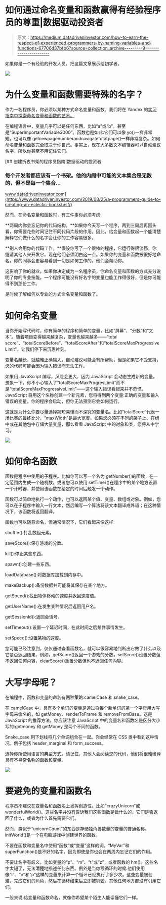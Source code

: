 # 如何通过命名变量和函数赢得有经验程序员的尊重|数据驱动投资者

> 原文：<https://medium.datadriveninvestor.com/how-to-earn-the-respect-of-experienced-programmers-by-naming-variables-and-functions-67706d37bfb6?source=collection_archive---------9----------------------->

如果你是一个有经验的开发人员，把这篇文章展示给初学者。

![](img/74890eab1d3ebf298464fb29b96f2b3d.png)

# 为什么变量和函数需要特殊的名字？

作为一名程序员，你必须以某种方式命名变量和函数。我们将在 Yandex 的[实习指南中探索命名变量和函数的艺术。](http://practicum.yandex.com)

在编程语言中，变量几乎可以是任何东西，比如“a”或“b”，甚至是“SuperImportantVariable3000”。函数也是如此:它们可以像 yo()一样非常短，也可以像 getnewpagenumberandnavigatetotatpage()一样非常复杂。如何命名变量和函数完全取决于你自己。事实上，现在大多数文本编辑器可以自动建议名字，所以你甚至不用记住它们。

[](https://www.datadriveninvestor.com/2019/03/25/a-programmers-guide-to-creating-an-eclectic-bookshelf/) [## 创建折衷书架的程序员指南|数据驱动的投资者

### 每个开发者都应该有一个书架。他的内阁中可能的文本集合是无数的，但不是每一个集合…

www.datadriveninvestor.com](https://www.datadriveninvestor.com/2019/03/25/a-programmers-guide-to-creating-an-eclectic-bookshelf/) 

然而，在命名变量和函数时，有三件事你必须考虑:

**两周内你会忘记你的代码结构。**如果你今天写一个程序，两到三周后再回头看，你需要花些时间记住不同代码片段的作用。因此，给变量和函数起一个能清楚解释它们做什么的名字会让你的工作容易很多。

**别人会用你的代码工作。**假设你写了一个很棒的程序，它运行得很流畅，你邀请其他人来开发它。现在他们必须明白这一点。如果你的变量和函数被很好地命名，你的同事会更容易看到一切是如何工作的，他们会帮助你。

这影响了你的就业。如果你决定成为一名程序员，你命名变量和函数的方式充分说明了你的专业技能。一个程序可能没有好名字的变量也能工作得很好，但是你可能得不到那份工作。

是时候了解如何以专业的方式命名变量和函数了。

# 如何命名变量

当你开始写代码时，你有简单的程序和简单的变量，比如“屏幕”、“分数”和“文本”。随着项目变得越来越复杂，变量也越来越多——“total score”、“totalScoreBefore”、“totalScoreAfter”和“totalScoreMaxProgressiveLimit”。让我们停下来沉思片刻。

变量名越长，就越难正确输入。自动建议可能会有所帮助，但是如果它不受支持，您的代码可能会因为输入错误而无法工作。

如果用 JavaScript 编写，风险会更大，因为 JavaScript 会动态生成新的变量。想象一下，你不小心输入了“totalScoreMaxProgresLimit”而不是“totalScoreMaxProgressiveLimit”——这个输入错误看起来并不奇怪。JavaScript 将用这个名称创建一个新元素，您将得到两个变量:正确的变量和输入错误的变量。你的程序会启动，但你无法预测它会如何运行。

这就是为什么你要尽量选择简短易懂而不深究的变量名。比如“totalScore”代表一场比赛的最终比分，“maxWidth”是最大宽度。如果您必须在不同的架子上、在组中或在其他包中存储大量变量，那么看看 JavaScript 中的对象和类，您将从中学习。

![](img/b422b563ef265d5a6d01448c19895514.png)

# 如何命名函数

函数是程序中使用的子程序。比如你可以写一个名为 getNumber()的函数，在一定范围内生成一个随机数。或者您可以使用 setTimer()在程序中的某个地方设置一个计时器，并使用该函数在给定的时间后触发一个动作。

函数可以简单地执行一个动作，也可以返回某个值、变量、数组或对象。例如，您可以在子程序中输入一行文本，然后编写一个算法将该文本翻译成外语；在这种情况下，该函数将返回翻译。

函数也可以随意命名，但通常情况下，它们看起来像这样:

shuffle():打乱数组元素。

saveScore():保存游戏的分数。

kill():停止某些东西。

spawn():创建一些东西。

loadDatabase():将数据库加载到内存中。

makeBackup():备份数据并可能将其保存在某个地方。

getSpeed():找出物体移动的速度并返回速度值。

getUserName():在发生某种情况后返回用户名。

getSessionId():返回会话号。

setTimeout():设置一个延迟时间，在此时间之后某件事情发生。

setSpeed():设置某物的速度。

您可能已经注意到，仅仅通过查看函数名，就可以很容易地判断出它做了什么以及它是否返回结果。例如，getScore()返回一个游戏的分数，setScore()设置分数但不返回任何内容，clearScore()重置分数但也不返回任何内容。

# 大写字母呢？

在编程中，函数和变量的命名有两种策略:camelCase 和 snake_case。

在 camelCase 中，具有多个单词的变量是通过将每个新单词的第一个字母用大写字母来命名的，如 getMoney、renderToFrame 和 removeFromBase。这是 JavaScript 的推荐方法。你应该注意 JavaScript 中的变量名和函数名是区分大小写的:getmoney 和 getMoney 是两个不同的函数。

Snake_case 用下划线将几个单词组合在一起。你会经常在 CSS 类中看到这种情况。例子包括 header_marginal 和 form_success。

选择你所使用语言的典型方式。请记住，其他人会阅读您的代码，他们将很难破译具有不寻常名称的函数和变量。

![](img/c617c95cb1f3dfc7dbe2e0bec04cb7f9.png)

# 要避免的变量和函数名

程序员不建议在变量名和函数名上发挥创造性，比如“crazyUnicorn”或 wonderfulWorld()。这些名字并没有告诉我们这些函数是做什么的，它们是否返回了什么，或者为什么首先需要它们。

然而，类似于“unicornCount”的东西是存储独角兽数量的变量的普通名称。initWorld()是一个在电脑游戏中创建世界的函数。

不要在函数和变量名中使用“函数”或“变量”这样的词。“MyVar”和 superFunction()是不好的名字，因为即使是你也会在两周内忘记它们的作用。

不要让名字有歧义，比如变量的“p”、“m”、“t”或“z”，或者函数的 hm()。这些名字太短了，无法清楚地描述任何东西。例外是当你写循环的时候:他们使用像“I”、“n”和“p”这样的变量来计算一个循环已经执行了多少次。这些变量被创建，完成它们的角色，然后在循环结束后立即被销毁。其他任何地方都没有引用它们。

一般来说:给变量和函数命名，就像你希望某个陌生人能读懂它们一样。